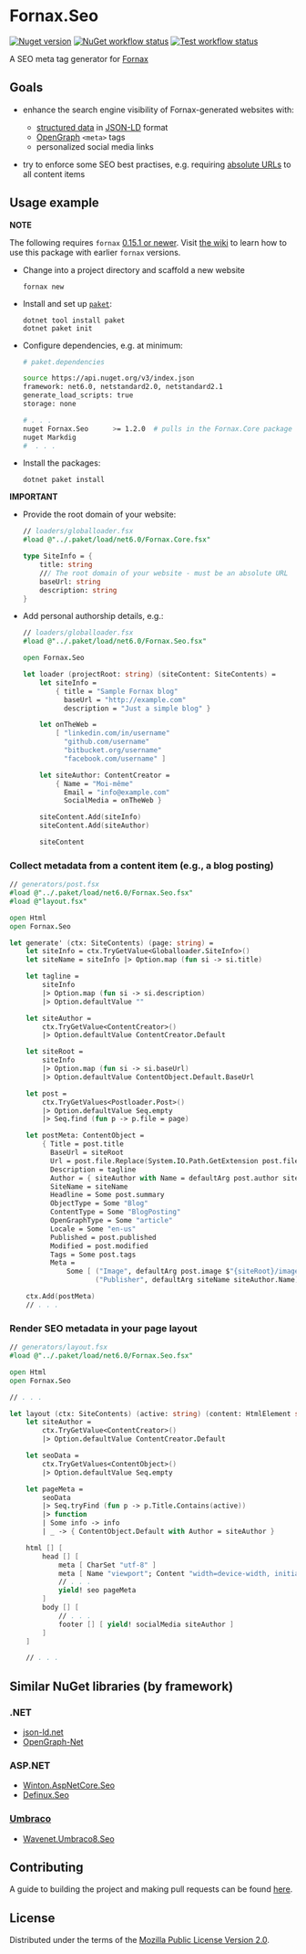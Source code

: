 # Fornax.Seo

[![Nuget version][]][Package host]
[![NuGet workflow status][]][NuGet Workflow]
[![Test workflow status][]][Test Workflow]

A SEO meta tag generator for [Fornax](https://ionide.io/Tools/fornax.html)

## Goals

- enhance the search engine visibility of Fornax-generated websites with:

  + [structured data][] in [JSON-LD](https://json-ld.org) format
  + [OpenGraph](https://ogp.me) `<meta>` tags
  + personalized social media links

- try to enforce some SEO best practises, e.g. requiring [absolute URLs][] to all content items


## Usage example

**NOTE**

The following requires `fornax` [0.15.1 or newer][from nuget.org].
Visit [the wiki] to learn how to use this package with earlier `fornax` versions.

- Change into a project directory and scaffold a new website


      fornax new

- Install and set up [`paket`](https://fsprojects.github.io/Paket/index.html):


      dotnet tool install paket
      dotnet paket init

- Configure dependencies, e.g. at minimum:

    ```sh
    # paket.dependencies

    source https://api.nuget.org/v3/index.json
    framework: net6.0, netstandard2.0, netstandard2.1
    generate_load_scripts: true
    storage: none

    # . . .
    nuget Fornax.Seo      >= 1.2.0  # pulls in the Fornax.Core package
    nuget Markdig
    #  . . .
    ```

- Install the packages:


      dotnet paket install


**IMPORTANT**

- Provide the root domain of your website:

    ```fsharp
    // loaders/globalloader.fsx
    #load @"../.paket/load/net6.0/Fornax.Core.fsx"

    type SiteInfo = {
        title: string
        /// The root domain of your website - must be an absolute URL
        baseUrl: string
        description: string
    }
    ```

- Add personal authorship details, e.g.:

    ```fsharp
    // loaders/globalloader.fsx
    #load @"../.paket/load/net6.0/Fornax.Seo.fsx"

    open Fornax.Seo

    let loader (projectRoot: string) (siteContent: SiteContents) =
        let siteInfo =
            { title = "Sample Fornax blog"
              baseUrl = "http://example.com"
              description = "Just a simple blog" }

        let onTheWeb =
            [ "linkedin.com/in/username"
              "github.com/username"
              "bitbucket.org/username"
              "facebook.com/username" ]

        let siteAuthor: ContentCreator =
            { Name = "Moi-même"
              Email = "info@example.com"
              SocialMedia = onTheWeb }

        siteContent.Add(siteInfo)
        siteContent.Add(siteAuthor)

        siteContent
    ```

### Collect metadata from a content item (e.g., a blog posting)

~~~fsharp
// generators/post.fsx
#load @"../.paket/load/net6.0/Fornax.Seo.fsx"
#load @"layout.fsx"

open Html
open Fornax.Seo

let generate' (ctx: SiteContents) (page: string) =
    let siteInfo = ctx.TryGetValue<Globalloader.SiteInfo>()
    let siteName = siteInfo |> Option.map (fun si -> si.title)

    let tagline =
        siteInfo
        |> Option.map (fun si -> si.description)
        |> Option.defaultValue ""

    let siteAuthor =
        ctx.TryGetValue<ContentCreator>()
        |> Option.defaultValue ContentCreator.Default

    let siteRoot =
        siteInfo
        |> Option.map (fun si -> si.baseUrl)
        |> Option.defaultValue ContentObject.Default.BaseUrl

    let post =
        ctx.TryGetValues<Postloader.Post>()
        |> Option.defaultValue Seq.empty
        |> Seq.find (fun p -> p.file = page)

    let postMeta: ContentObject =
        { Title = post.title
          BaseUrl = siteRoot
          Url = post.file.Replace(System.IO.Path.GetExtension post.file, ".html")
          Description = tagline
          Author = { siteAuthor with Name = defaultArg post.author siteAuthor.Name }
          SiteName = siteName
          Headline = Some post.summary
          ObjectType = Some "Blog"
          ContentType = Some "BlogPosting"
          OpenGraphType = Some "article"
          Locale = Some "en-us"
          Published = post.published
          Modified = post.modified
          Tags = Some post.tags
          Meta =
              Some [ ("Image", defaultArg post.image $"{siteRoot}/images/avatar.jpg")
                     ("Publisher", defaultArg siteName siteAuthor.Name) ] }

    ctx.Add(postMeta)
    // . . .
~~~

### Render SEO metadata in your page layout

~~~fsharp
// generators/layout.fsx
#load @"../.paket/load/net6.0/Fornax.Seo.fsx"

open Html
open Fornax.Seo

// . . .

let layout (ctx: SiteContents) (active: string) (content: HtmlElement seq) =
    let siteAuthor =
        ctx.TryGetValue<ContentCreator>()
        |> Option.defaultValue ContentCreator.Default

    let seoData =
        ctx.TryGetValues<ContentObject>()
        |> Option.defaultValue Seq.empty

    let pageMeta =
        seoData
        |> Seq.tryFind (fun p -> p.Title.Contains(active))
        |> function
        | Some info -> info
        | _ -> { ContentObject.Default with Author = siteAuthor }

    html [] [
        head [] [
            meta [ CharSet "utf-8" ]
            meta [ Name "viewport"; Content "width=device-width, initial-scale=1" ]
            // . . .
            yield! seo pageMeta
        ]
        body [] [
            // . . .
            footer [] [ yield! socialMedia siteAuthor ]
        ]
    ]

    // . . .
~~~


## Similar NuGet libraries (by framework)

### .NET

- [json-ld.net](https://github.com/linked-data-dotnet/json-ld.net)
- [OpenGraph-Net](https://ghorsey.github.io/OpenGraph-Net)

### ASP.NET

- [Winton.AspNetCore.Seo](https://github.com/wintoncode/Winton.AspNetCore.Seo)
- [Definux.Seo](https://github.com/Definux/Seo)

### [Umbraco](https://umbraco.com)

- [Wavenet.Umbraco8.Seo](https://www.nuget.org/packages/Wavenet.Umbraco8.Seo)


## Contributing

A guide to building the project and making pull requests can be found [here](https://github.com/rdipardo/Fornax.Seo/blob/main/CONTRIBUTING.md).


## License

Distributed under the terms of the [Mozilla Public License Version 2.0][].


[structured data]: https://developers.google.com/search/docs/guides/intro-structured-data
[absolute URLs]: https://stackoverflow.com/a/64830732
[the documentation]: https://heredocs.io
[from source]: https://github.com/ionide/Fornax#build-process
[from nuget.org]: https://www.nuget.org/packages/Fornax
[the wiki]: https://github.com/rdipardo/Fornax.Seo/wiki/FAQ#faq

[Nuget version]: https://img.shields.io/nuget/vpre/Fornax.Seo?color=blueviolet&logo=nuget
[Package host]: https://www.nuget.org/packages/Fornax.Seo
[NuGet Workflow]: https://github.com/rdipardo/Fornax.Seo/actions/workflows/nuget.yml
[NuGet workflow status]: https://github.com/rdipardo/Fornax.Seo/actions/workflows/nuget.yml/badge.svg
[Test Workflow]: https://github.com/rdipardo/Fornax.Seo/actions/workflows/ci.yml
[Test workflow status]: https://github.com/rdipardo/Fornax.Seo/actions/workflows/ci.yml/badge.svg

[Fornax CLI tool]: https://github.com/ionide/Fornax
[Mozilla Public License Version 2.0]: https://github.com/rdipardo/Fornax.Seo/blob/main/LICENSE
